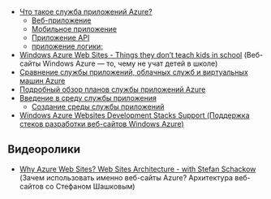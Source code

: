 * [Что такое служба приложений Azure?](../articles/app-service/app-service-value-prop-what-is.md)
  * [Веб-приложение](../articles/app-service-web/app-service-web-overview.md)
  * [Мобильное приложение](../articles/app-service-mobile/app-service-mobile-value-prop.md)
  * [Приложение API](../articles/app-service-api/app-service-api-apps-why-best-platform.md)
  * [приложение логики;](../articles/app-service-logic/app-service-logic-what-are-logic-apps.md)
* [Windows Azure Web Sites - Things they don’t teach kids in school](http://www.slideshare.net/maartenba/windows-azure-web-sites-things-they-dont-teach-kids-in-school-comunity-day-2013) (Веб-сайты Windows Azure — то, чему не учат детей в школе)
* [Сравнение службы приложений, облачных служб и виртуальных машин Azure](../articles/app-service-web/choose-web-site-cloud-service-vm.md)
* [Подробный обзор планов службы приложений Azure](../articles/app-service/azure-web-sites-web-hosting-plans-in-depth-overview.md)
* [Введение в среду службы приложения](../articles/app-service-web/app-service-app-service-environment-intro.md)
  * [Создание среды службы приложений](../articles/app-service-web/app-service-web-how-to-create-an-app-service-environment.md)
* [Windows Azure Websites Development Stacks Support (Поддержка стеков разработки веб-сайтов Windows Azure)](/blog/windows-azure-websites-development-stacks-support/)

## Видеоролики

* [Why Azure Web Sites? Web Sites Architecture - with Stefan Schackow](/documentation/videos/why-azure-web-sites-plus-architecture/) (Зачем использовать именно веб-сайты Azure? Архитектура веб-сайтов со Стефаном Шашковым)

<!---HONumber=AcomDC_0224_2016-->